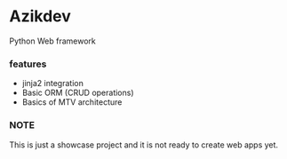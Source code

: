 # Azikdev
Python Web framework 

### features
<ul>
  <li> jinja2 integration</li>
  <li> Basic ORM (CRUD operations)</li>
  <li> Basics of MTV architecture</li>
</ul>


### NOTE
This is just a showcase project and it is not ready to create web apps yet.
